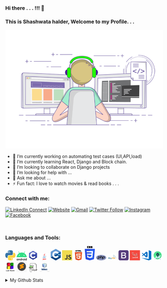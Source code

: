 ### Hi there . . . !!! 👋

### This is Shashwata halder, Welcome to my Profile. . .
<img src="https://github.com/sh-qups/sh-qups/blob/main/intro_img/intro_img_2.gif" width=500 hight=200 />
<!--
**sh-qups/sh-qups** is a ✨ _special_ ✨ repository because its `README.md` (this file) appears on your GitHub profile.
-->


- 🔭 I’m currently working on automating test cases (UI,API,load)
- 🌱 I’m currently learning React, Django and Block chain.
- 👯 I’m looking to collaborate on Django projects
- 🤔 I’m looking for help with ...
- 💬 Ask me about ...
- ⚡ Fun fact: I love to watch movies & read books . . .

### Connect with me:
[![LinkedIn Connect](https://img.shields.io/badge/%20-Connect-black?color=222244&labelColor=000000&logo=linkedin&logoColor=f5f7fe)](https://www.linkedin.com/in/shashwata-halder/)
[![Website](https://img.shields.io/website?down_color=lightgrey&down_message=offline&up_color=blue&up_message=&url=https%3A%2F%2Fshields.io)](https://shashwatahalder01.github.io/Portfolio/)
[![Gmail](https://img.shields.io/badge/%20-Send%20Mail-black?color=222244&labelColor=000000&logo=gmail&logoColor=f5f7fe)](mailto:shashwatahalder01@gmail.com?subject=From%20GitHub&cc=marjan.md@northsouth.edu&body=Howdy!,%20Contacting%20from%20GitHub)
[![Twitter Follow](https://img.shields.io/badge/dynamic/json.svg?color=222244&labelColor=000000&logo=twitter&logoColor=f5f7fe&label=&query=%24[0].followers_count&url=https%3A%2F%2Fcdn.syndication.twimg.com%2Fwidgets%2Ffollowbutton%2Finfo.json%3Fscreen_names%3Drashadtanjim&suffix=%20Followers)](https://twitter.com/shashwata_rk)
[![Instagram](https://img.shields.io/badge/%20-Instagram-black?color=222244&labelColor=000000&logo=instagram&logoColor=ffffff)](https://www.instagram.com/shashwatax001/)
[![Facebook](https://img.shields.io/badge/%20-Facebook-black?color=222244&labelColor=000000&logo=facebook&logoColor=ffffff)](https://www.facebook.com/shashwata.halder)


<br /> 

### Languages and Tools:

<img src="https://github.com/marzan-666/marzan-666/blob/main/python.png" width=32 /> <img src="https://github.com/marzan-666/marzan-666/blob/main/android.png" width=32 />
<img src="https://github.com/marzan-666/marzan-666/blob/main/c.png" width=32 /> <img src = "https://github.com/marzan-666/marzan-666/blob/main/java.jpg" width = 32 /> 
<img src="https://github.com/marzan-666/marzan-666/blob/main/c%2B%2B.png" width=32 /> <img src="https://github.com/marzan-666/marzan-666/blob/main/js.png" width=32 />
<img src="https://github.com/marzan-666/marzan-666/blob/main/html.png" width=32 /> <img src="https://github.com/marzan-666/marzan-666/blob/main/css.png" width=32 />
<img src="https://github.com/marzan-666/marzan-666/blob/main/php.png" width=32 /> <img src="https://github.com/marzan-666/marzan-666/blob/main/mysql.png" width=32 /> 
<img src="https://github.com/marzan-666/marzan-666/blob/main/bootstrap.png" width=32 /> <img src="https://github.com/marzan-666/marzan-666/blob/main/laravel.jpg" width=32 />
<img src="https://github.com/marzan-666/marzan-666/blob/main/vscode.png" width=32 /> <img src="https://github.com/marzan-666/marzan-666/blob/main/Android%20Studio.png" width=32 /> <img src="https://github.com/marzan-666/marzan-666/blob/main/codeblocks.png" width=32 /> <img src="https://github.com/marzan-666/marzan-666/blob/main/sublime.jpg" width=32 /> 
<img src="https://github.com/marzan-666/marzan-666/blob/main/notepad.png" width=32 /> <img src="https://github.com/marzan-666/marzan-666/blob/main/netbeans.jpg" width=32 />

<details>
  <summary>My Github Stats</summary>
  <br>
<p align="center">
<img align="center" src="https://github-readme-stats.vercel.app/api?username=sh-qups&&show_icons=true&title_color=2f80ed&icon_color=2f80ed&text_color=ffffff&bg_color=0D1117" alt="Shashwata's Github Stats" alt="Shashwata's Github Status" />
</p>


</details>



